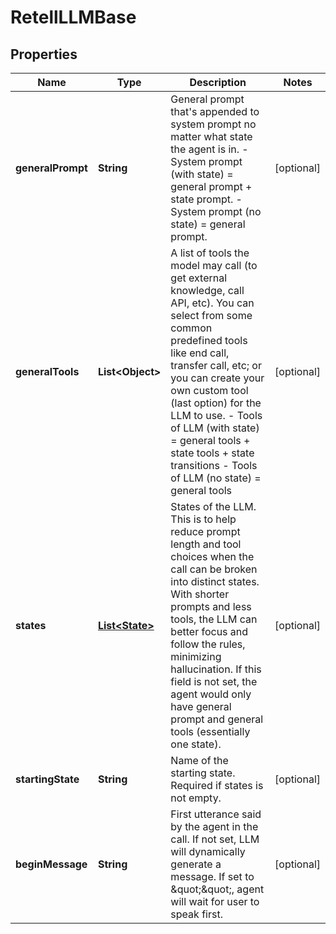 

# RetellLLMBase


## Properties

| Name | Type | Description | Notes |
|------------ | ------------- | ------------- | -------------|
|**generalPrompt** | **String** | General prompt that&#39;s appended to system prompt no matter what state the agent is in.   - System prompt (with state) &#x3D; general prompt + state prompt.  - System prompt (no state) &#x3D; general prompt. |  [optional] |
|**generalTools** | **List&lt;Object&gt;** | A list of tools the model may call (to get external knowledge, call API, etc). You can select from some common predefined tools like end call, transfer call, etc; or you can create your own custom tool (last option) for the LLM to use.   - Tools of LLM (with state) &#x3D; general tools + state tools + state transitions  - Tools of LLM (no state) &#x3D; general tools |  [optional] |
|**states** | [**List&lt;State&gt;**](State.md) | States of the LLM. This is to help reduce prompt length and tool choices when the call can be broken into distinct states. With shorter prompts and less tools, the LLM can better focus and follow the rules, minimizing hallucination. If this field is not set, the agent would only have general prompt and general tools (essentially one state). |  [optional] |
|**startingState** | **String** | Name of the starting state. Required if states is not empty. |  [optional] |
|**beginMessage** | **String** | First utterance said by the agent in the call. If not set, LLM will dynamically generate a message. If set to \&quot;\&quot;, agent will wait for user to speak first. |  [optional] |



